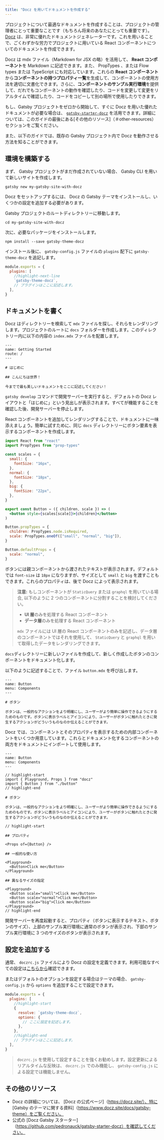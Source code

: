 ```yaml
---
title: "Docz を用いてドキュメントを作成する"
---
```


プロジェクトについて最適なドキュメントを作成することは、プロジェクトの管理者にとって重要なことです（もちろん将来のあなたにとっても重要です）。 [Docz](https://www.docz.site) は、非常に優れたドキュメントジェネレーターです。これを用いることで、ごくわずかな労力でプロジェクトに用いている React コンポーネントについてのドキュメントを作成できます。

Docz は mdx ファイル（Markdown for JSX の略）を活用して、 **React コンポーネント**を Markdown に記述できます。また、 PropTypes 、または Flow types または TypeScript にも対応しています。これらの **React コンポーネント**から**コンポーネントの持つプロパティ一覧**を生成して、コンポーネントの使用方法を適切に文書化できます。さらに、**コンポーネントのサンプル実行環境**を提供して、だれでもコンポーネントの動作を確認したり、コードを変更して変更をリアルタイムで確認したり、コードをコピーして別の場所で使用したりできます。

もし、Gatsby プロジェクトをゼロから開始して、すぐに Docz を用いた優れたドキュメントが必要な場合は、 [`gatsby-starter-docz`](https://github.com/pedronauck/gatsby-starter-docz) を活用できます。詳細については、このガイドの最後にある[その他のリソース]（＃other-resources）セクションをご覧ください。

また、以下のガイドでは、既存の Gatsby プロジェクト内で Docz を動作させる方法を知ることができます。

## 環境を構築する

まず、 Gatsby プロジェクトがまだ作成されていない場合、 Gatsby CLI を用いて新しいサイトを作成します。

```shell
gatsby new my-gatsby-site-with-docz
```

Docz をセットアップするには、 Docz の Gatsby テーマをインストールし、いくつかの設定を追加する必要があります。

Gatsby プロジェクトのルートディレクトリーに移動します。

```shell
cd my-gatsby-site-with-docz
```

次に、必要なパッケージをインストールします。

```shell
npm install --save gatsby-theme-docz
```

インストール後に、 `gatsby-config.js` ファイルの `plugins` 配下に `gatsby-theme-docz` を追記します。

```js:title=gatsby-config.js
module.exports = {
  plugins: [
    //highlight-next-line
    `gatsby-theme-docz`,
    // プラグインはここに記述します。
  ],
}
```

## ドキュメントを書く

Docz はディレクトリーを検索して `mdx` ファイルを探し、それらをレンダリングします。プロジェクトのルートに `docs` フォルダーを作成します。このディレクトリー内に以下の内容の `index.mdx` ファイルを配置します。

```mdx:title=docs/index.mdx
---
name: Getting Started
route: /
---

# はじめに

## こんにちは世界！

今までで最も美しいドキュメントをここに記述してください！
```

`gatsby develop` コマンドで開発サーバーを実行すると、デフォルトの Docz レイアウトと「はじめに」という見出しが表示されます。すべてが機能することを確認した後、開発サーバーを停止します。

React コンポーネントを追加してレンダリングすることで、ドキュメントに一味添えましょう。簡単に試すために、同じ `docs` ディレクトリーにボタン要素を表示するコンポーネントを作成します。

```jsx:title=docs/button.jsx
import React from "react"
import PropTypes from "prop-types"

const scales = {
  small: {
    fontSize: "16px",
  },
  normal: {
    fontSize: "18px",
  },
  big: {
    fontSize: "22px",
  },
}

export const Button = ({ children, scale }) => (
  <button style={scales[scale]}>{children}</button>
)

Button.propTypes = {
  children: PropTypes.node.isRequired,
  scale: PropTypes.oneOf(["small", "normal", "big"]),
}

Button.defaultProps = {
  scale: "normal",
}
```

ボタンには親コンポーネントから渡されたテキストが表示されます。デフォルトでは `font-size` は `18px` になりますが、サイズとして `small` と `big` を渡すこともできます。これらのプロパティは、後で Docz によって表示されます。

> **注意:** もしコンポーネントが `StaticQuery` または `graphql` を用いている場合, 以下のように 2 つのコンポーネントに分割することを検討してください。
>
> - **UI 層**のみを処理する React コンポーネント
> - **データ層**のみを処理する React コンポーネント
>
> `mdx` ファイルには UI 層の React コンポーネントのみを記述し、データ層のコンポーネントではそれを使用して、 `StaticQuery` と `graphql` を用いて取得したデータをレンダリングできます。

`docs`ディレクトリーに新しいファイルを作成して、新しく作成したボタンのコンポーネントをドキュメント化します。

以下のように記述することで、ファイル `button.mdx` を呼び出します。

```mdx:title=docs/button.mdx
---
name: Button
menu: Components
---

# ボタン

ボタンは、一般的なアクションをより明確にし、ユーザーがより簡単に操作できるようにするためのものです。ボタンに表示ラベルとアイコンにより、ユーザーがボタンに触れたときに発生するアクションがどういうものなのか伝えることができます。
```

Docz では、コンポーネントとそのプロパティを表示するための内部コンポーネントをいくつか用意しています。これらとドキュメント化するコンポーネントの両方をドキュメントにインポートして使用します。

```mdx:title=docs/button.mdx
---
name: Button
menu: Components
---

// highlight-start
import { Playground, Props } from "docz"
import { Button } from "./button"
// highlight-end

# ボタン

ボタンは、一般的なアクションをより明確にし、ユーザーがより簡単に操作できるようにするためのものです。ボタンに表示ラベルとアイコンにより、ユーザーがボタンに触れたときに発生するアクションがどういうものなのか伝えることができます。

// highlight-start

## プロパティ

<Props of={Button} />

## 一般的な使い方

<Playground>
  <Button>Click me</Button>
</Playground>

## 異なるサイズの指定

<Playground>
  <Button scale="small">Click me</Button>
  <Button scale="normal">Click me</Button>
  <Button scale="big">Click me</Button>
</Playground>
// highlight-end
```

開発サーバーを再度起動すると、プロパティ（ボタンに表示するテキスト、ボタンのサイズ）、上部のサンプル実行環境に通常のボタンが表示され、下部のサンプル実行環境に 3 つのサイズのボタンが表示されます。

## 設定を追加する

通常、 `doczrc.js` ファイルにより Docz の設定を定義できます。利用可能なすべての設定は[こちらから](https://www.docz.site/docs/project-configuration)確認できます。

またはデフォルトのオプションを設定する場合はテーマの場合、 `gatsby-config.js` から `options` を追加することで設定できます。

```js:title=gatsby-config.js
module.exports = {
  plugins: [
    //highlight-start
    {
      resolve: `gatsby-theme-docz`,
      options: {
        // ここに設定を記述します。
      },
    },
    //highlight-end
    // プラグインはここに記述します。
  ],
}
```

> `doczrc.js` を使用して設定することを強くお勧めします。設定更新によるリアルタイムな反映は、 `doczrc.js` でのみ機能し、 `gatsby-config.js` による設定では機能しません。

## その他のリソース

- Docz の詳細については、 [Docz の公式ページ]（https://docz.site/）、特に [Gatsby のテーマに関する資料]（https://www.docz.site/docs/gatsby-theme）をご覧ください。
- 公式の [Docz Gatsby スターター]（https://github.com/pedronauck/gatsby-starter-docz）を確認してください。
